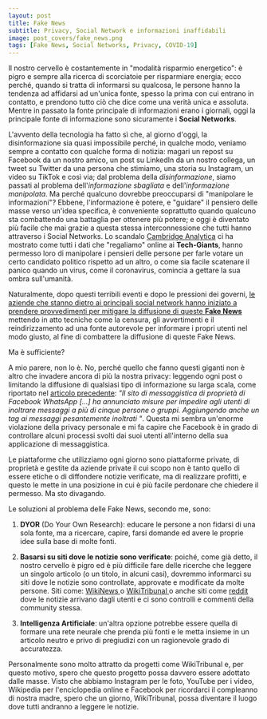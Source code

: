 ```yaml
---
layout: post
title: Fake News
subtitle: Privacy, Social Network e informazioni inaffidabili
image: post_covers/fake_news.png
tags: [Fake News, Social Networks, Privacy, COVID-19]
---
```


Il nostro cervello è costantemente in "modalità risparmio energetico": è pigro e sempre alla ricerca di scorciatoie per risparmiare energia; ecco perché, quando si tratta di informarsi su qualcosa, le persone hanno la tendenza ad affidarsi ad un'unica fonte, spesso la prima con cui entrano in contatto, e prendono tutto ciò che dice come una verità unica e assoluta. 
Mentre in passato la fonte principale di informazioni erano i giornali, oggi la principale fonte di informazione sono sicuramente i **Social Networks**. 

L'avvento della tecnologia ha fatto sì che, al giorno d'oggi, la disinformazione sia quasi impossibile perché, in qualche modo, veniamo sempre a contatto con qualche forma di notizia: magari un repost su Facebook da un nostro amico, un post su LinkedIn da un nostro collega, un tweet su Twitter da una persona che stimiamo, una storia su Instagram, un video su TikTok e così via; dal problema della *disinformazione*, siamo passati al problema dell'*informazione sbagliata* e dell'*informazione manipolata*.
Ma perché qualcuno dovrebbe preoccuparsi di "manipolare le informazioni"? Ebbene, l'informazione è potere, e "guidare" il pensiero delle masse verso un'idea specifica, è conveniente soprattutto quando qualcuno sta combattendo una battaglia per ottenere più potere; e oggi è diventato più facile che mai grazie a questa stessa interconnessione che tutti hanno attraverso i Social Networks. 
Lo scandalo <a href="https://en.wikipedia.org/wiki/Facebook%E2%80%93Cambridge_Analytica_data_scandal" target="_blank">Cambridge Analytica</a> ci ha mostrato come tutti i dati che "regaliamo" online ai **Tech-Giants**, hanno permesso loro di manipolare i pensieri delle persone per farle votare un certo candidato politico rispetto ad un altro, o come sia facile scatenare il panico quando un virus, come il coronavirus, comincia a gettare la sua ombra sull'umanità.

Naturalmente, dopo questi terribili eventi e dopo le pressioni dei governi, <a href="https://www.bbc.com/news/technology-51337357" target="_blank">le aziende che stanno dietro ai principali social network hanno iniziato a prendere provvedimenti per mitigare la diffusione di queste **Fake News**</a> mettendo in atto tecniche come la censura, gli avvertimenti e il reindirizzamento ad una fonte autorevole per informare i propri utenti nel modo giusto, al fine di combattere la diffusione di queste Fake News.

Ma è sufficiente?

A mio parere, non lo è.
No, perché quello che fanno questi giganti non è altro che invadere ancora di più la nostra privacy: leggendo ogni post o limitando la diffusione di qualsiasi tipo di informazione su larga scala, come riportato nel <a href="https://www.bbc.com/news/technology-51337357" target="_blank">articolo precedente</a>: *"Il sito di messaggistica di proprietà di Facebook WhatsApp [...] ha annunciato misure per impedire agli utenti di inoltrare messaggi a più di cinque persone o gruppi. Aggiungendo anche un tag ai messaggi pesantemente inoltrati "*. Questa mi sembra un'enorme violazione della privacy personale e mi fa capire che Facebook è in grado di controllare alcuni processi svolti dai suoi utenti all'interno della sua applicazione di messaggistica.

Le piattaforme che utilizziamo ogni giorno sono piattaforme private, di proprietà e gestite da aziende private il cui scopo non è tanto quello di essere etiche o di diffondere notizie verificate, ma di realizzare profitti, e questo le mette in una posizione in cui è più facile perdonare che chiedere il permesso. Ma sto divagando.

Le soluzioni al problema delle Fake News, secondo me, sono:

1. **DYOR** (Do Your Own Research): educare le persone a non fidarsi di una sola fonte, ma a ricercare, capire, farsi domande ed avere le proprie idee sulla base di molte fonti.

2. **Basarsi su siti dove le notizie sono verificate**: poiché, come già detto, il nostro cervello è pigro ed è più difficile fare delle ricerche che leggere un singolo articolo (o un titolo, in alcuni casi), dovremmo informarci su siti dove le notizie sono controllate, approvate e modificate da molte persone. Siti come: <a href="https://wikinews.org" target="_blank"> WikiNews </a> o <a href="https://wt.social" target="_blank"> WikiTribunal </a> o anche siti come <a href="https://reddit.com" target="_blank"> reddit </a> dove le notizie arrivano dagli utenti e ci sono controlli e commenti della community stessa.

3. **Intelligenza Artificiale**: un'altra opzione potrebbe essere quella di formare una rete neurale che prenda più fonti e le metta insieme in un articolo neutro e privo di pregiudizi con un ragionevole grado di accuratezza.

Personalmente sono molto attratto da progetti come WikiTribunal e, per questo motivo, spero che questo progetto possa davvero essere adottato dalle masse.
Visto che abbiamo Instagram per le foto, YouTube per i video, Wikipedia per l'enciclopedia online e Facebook per ricordarci il compleanno di nostra madre, spero che un giorno, WikiTribunal, possa diventare il luogo dove tutti andranno a leggere le notizie.